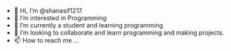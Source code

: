 - 👋 Hi, I’m @shanasif1217
- 👀 I’m interested in Programming
- 🌱 I’m currently a student and learning programming
- 💞️ I’m looking to collaborate and learn programming and making projects.
- 📫 How to reach me ...

<!---
shanasif1217/shanasif1217 is a ✨ special ✨ repository because its `README.md` (this file) appears on your GitHub profile.
You can click the Preview link to take a look at your changes.
--->
